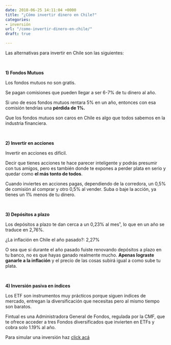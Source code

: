 ```yaml
---
date: 2018-06-25 14:11:04 +0000
title: "¿Cómo invertir dinero en Chile?"
categories:
- inversión
url: "/como-invertir-dinero-en-chile/"
draft: true

---
```

Las alternativas para invertir en Chile son las siguientes:

<br>

**1) Fondos Mutuos**

Los fondos mutuos no son gratis.

Se pagan comisiones que pueden llegar a ser 6-7% de tu dinero al año.

Si uno de esos fondos mutuos rentara 5% en un año, entonces con esa comisión tendrías una **pérdida de 1%.**

Que los fondos mutuos son caros en Chile es algo que todos sabemos en la industria financiera.

<br>

**2) Invertir en acciones**

Invertir en acciones es difícil.

Decir que tienes acciones te hace parecer  inteligente y podrás presumir con tus amigos, pero es también donde te expones a perder plata en serio y quedar como **el más tonto de todos**.

Cuando inviertes en acciones pagas, dependiendo de la corredora, un 0,5% de comisión al comprar y otro 0,5% al vender. Suba o baje la acción, ya tienes un 1% menos de tu dinero.

<br>

**3) Depósitos a plazo**

Los depósitos a plazo te dan cerca a un 0,23% al mes¹, lo que en un año se traduce en 2,76%.

¿La inflación en Chile el año pasado?: 2,27%

O sea que si durante el año pasado fuiste renovando depósitos a plazo en tu banco, no es que hayas ganado realmente mucho. **Apenas lograste ganarle a la inflación** y el precio de las cosas subirá igual a como sube tu plata.

<br>

**4) Inversión pasiva en índices**

Los ETF son instrumentos muy prácticos porque siguen índices de mercado, entregan la diversificación que necesitas pero al mismo tiempo son baratos.

Fintual es una Administradora General de Fondos, regulada por la CMF, que te ofrece acceder a tres Fondos diversificados que invierten en ETFs y cobra solo 1.19% al año.

Para simular una inversión haz [click acá](https://fintual.com/?utm_source=edu&utm_medium=landing&utm_campaign=como-invertir#empezar)